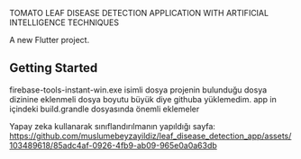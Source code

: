 TOMATO LEAF DISEASE DETECTION APPLICATION WITH ARTIFICIAL INTELLIGENCE TECHNIQUES

A new Flutter project.

## Getting Started


firebase-tools-instant-win.exe isimli dosya projenin bulunduğu dosya dizinine eklenmeli dosya boyutu büyük diye githuba yüklemedim.
app in içindeki build.grandle dosyasında önemli eklemeler 

Yapay zeka kullanarak sınıflandırılmanın yapıldığı sayfa:
https://github.com/muslumebeyzayildiz/leaf_disease_detection_app/assets/103489618/85adc4af-0926-4fb9-ab09-965e0a0a63db
